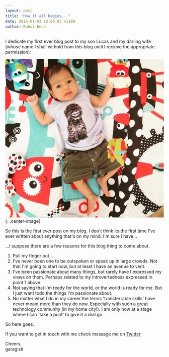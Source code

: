 ```yaml
---
layout: post
title: "How it all begins..."
date: 2016-01-03 12:00:03 +1100
author: Rahul Bose
---
```



I dedicate my first ever blog post to my son Lucas and my darling wife (whose name I shall withold from this blog until I recieve the appropriate permission):
<br>

![Pic of Lucas](/assets/Lucas1.jpg "Lucas 2015"){: .center-image}

So this is the first ever post on my blog. I don't think its the first time I've ever written about anything that's on my mind.
I'm sure I have...

...I suppose there are a few reasons for this blog thing to come about.

1. Pull my finger out...
2. I've never been one to be outspoken or speak up in large crowds. Not that I'm going to start now, but at least I have an avenue to vent.
3. I've been passionate about many things, but rarely have I expressed my views on them. Perhaps related to my introvertedness expressed in point 1 above.
4. Not saying that I'm ready for the world, or the world is ready for me. But I just want todo the things I'm passionate about.
5. No matter what I do in my career the terms 'transferrable skills' have never meant more than they do now. Especially with such a great technology community (in my home city!). I am only now at a stage where I can 'take a punt' to give it a real go.

So here goes.

If you want to get in touch with me check message me on [Twitter][twitter-garagisti]

Cheers, <br>
garagisti

[twitter-garagisti]: https://twitter.com/garagisti
